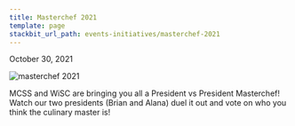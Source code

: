 ```yaml
---
title: Masterchef 2021
template: page
stackbit_url_path: events-initiatives/masterchef-2021
---
```

October 30, 2021  

![masterchef 2021](//images.ctfassets.net/2582oijtbxyu/4xmyTlIpFlHJ5fQ9HXPvZf/ddbb7040e5ac1c057e3d857d32eaf651/Screen_Shot_2022-01-08_at_12.58.41_AM.png)  

MCSS and WiSC are bringing you all a President vs President Masterchef!   
Watch our two presidents (Brian and Alana) duel it out and vote on who you think the culinary master is!  
